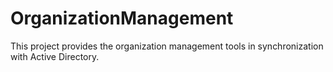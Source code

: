 # OrganizationManagement
This project provides the organization management tools in synchronization with Active Directory.
